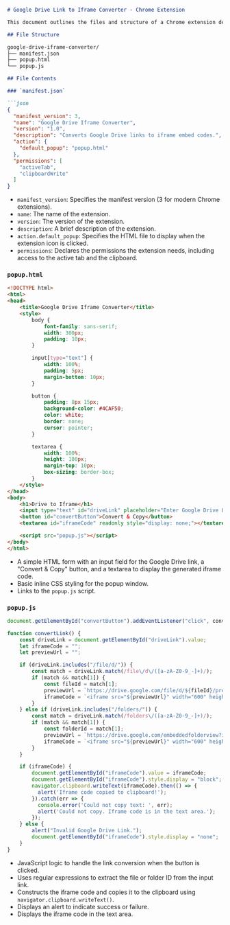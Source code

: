 ```markdown
# Google Drive Link to Iframe Converter - Chrome Extension

This document outlines the files and structure of a Chrome extension designed to convert Google Drive links into iframe embed codes.

## File Structure

google-drive-iframe-converter/
├── manifest.json
├── popup.html
└── popup.js

## File Contents

### `manifest.json`

```json
{
  "manifest_version": 3,
  "name": "Google Drive Iframe Converter",
  "version": "1.0",
  "description": "Converts Google Drive links to iframe embed codes.",
  "action": {
    "default_popup": "popup.html"
  },
  "permissions": [
    "activeTab",
    "clipboardWrite"
  ]
}
```

* `manifest_version`: Specifies the manifest version (3 for modern Chrome extensions).
* `name`: The name of the extension.
* `version`: The version of the extension.
* `description`: A brief description of the extension.
* `action.default_popup`: Specifies the HTML file to display when the extension icon is clicked.
* `permissions`: Declares the permissions the extension needs, including access to the active tab and the clipboard.

### `popup.html`

```html
<!DOCTYPE html>
<html>
<head>
    <title>Google Drive Iframe Converter</title>
    <style>
        body {
            font-family: sans-serif;
            width: 300px;
            padding: 10px;
        }

        input[type="text"] {
            width: 100%;
            padding: 5px;
            margin-bottom: 10px;
        }

        button {
            padding: 8px 15px;
            background-color: #4CAF50;
            color: white;
            border: none;
            cursor: pointer;
        }

        textarea {
            width: 100%;
            height: 100px;
            margin-top: 10px;
            box-sizing: border-box;
        }
    </style>
</head>
<body>
    <h1>Drive to Iframe</h1>
    <input type="text" id="driveLink" placeholder="Enter Google Drive Link">
    <button id="convertButton">Convert & Copy</button>
    <textarea id="iframeCode" readonly style="display: none;"></textarea>

    <script src="popup.js"></script>
</body>
</html>
```

* A simple HTML form with an input field for the Google Drive link, a "Convert & Copy" button, and a textarea to display the generated iframe code.
* Basic inline CSS styling for the popup window.
* Links to the `popup.js` script.

### `popup.js`

```javascript
document.getElementById("convertButton").addEventListener("click", convertLink);

function convertLink() {
    const driveLink = document.getElementById("driveLink").value;
    let iframeCode = "";
    let previewUrl = "";

    if (driveLink.includes("/file/d/")) {
        const match = driveLink.match(/file\/d\/([a-zA-Z0-9_-]+)/);
        if (match && match[1]) {
            const fileId = match[1];
            previewUrl = `https://drive.google.com/file/d/${fileId}/preview`;
            iframeCode = `<iframe src="${previewUrl}" width="600" height="400" frameborder="0" allowfullscreen></iframe>`;
        }
    } else if (driveLink.includes("/folders/")) {
        const match = driveLink.match(/folders\/([a-zA-Z0-9_-]+)/);
        if (match && match[1]) {
            const folderId = match[1];
            previewUrl = `https://drive.google.com/embeddedfolderview?id=${folderId}&usp=sharing`;
            iframeCode = `<iframe src="${previewUrl}" width="600" height="400" frameborder="0" allowfullscreen></iframe>`;
        }
    }

    if (iframeCode) {
        document.getElementById("iframeCode").value = iframeCode;
        document.getElementById("iframeCode").style.display = "block";
        navigator.clipboard.writeText(iframeCode).then(() => {
          alert('Iframe code copied to clipboard!');
        }).catch(err => {
          console.error('Could not copy text: ', err);
          alert('Could not copy. Iframe code is in the text area.');
        });
    } else {
        alert("Invalid Google Drive Link.");
        document.getElementById("iframeCode").style.display = "none";
    }
}
```

* JavaScript logic to handle the link conversion when the button is clicked.
* Uses regular expressions to extract the file or folder ID from the input link.
* Constructs the iframe code and copies it to the clipboard using `navigator.clipboard.writeText()`.
* Displays an alert to indicate success or failure.
* Displays the iframe code in the text area.

